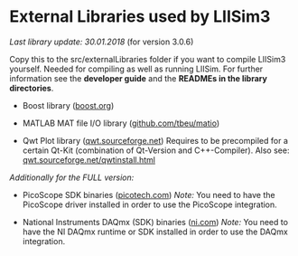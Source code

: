 # External Libraries used by LIISim3

*Last library update: 30.01.2018* (for version 3.0.6)

Copy this to the src/externalLibraries folder if you want to compile LIISim3 yourself. 
Needed for compiling as well as running LIISim. For further information see the **developer guide** and the **READMEs in the library directories**.

* Boost library ([boost.org](http://www.boost.org/))
                                         
*  MATLAB MAT file I/O library ([github.com/tbeu/matio](https://github.com/tbeu/matio))

* Qwt Plot library ([qwt.sourceforge.net](http://qwt.sourceforge.net))
Requires to be precompiled for a certain Qt-Kit (combination of Qt-Version and C++-Compiler).
	Also see: [qwt.sourceforge.net/qwtinstall.html](http://qwt.sourceforge.net/qwtinstall.html)

*Additionally for the FULL version:*

* PicoScope SDK binaries ([picotech.com](https://www.picotech.com/))
*Note:* You need to have the PicoScope driver installed in order to use the PicoScope integration.


* National Instruments DAQmx (SDK) binaries ([ni.com](http://www.ni.com))
*Note:* You need to have the NI DAQmx runtime or SDK installed in order to use the DAQmx integration.
